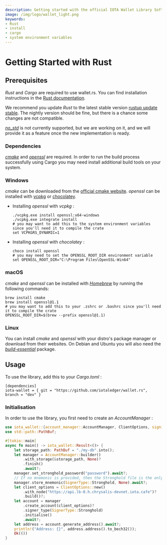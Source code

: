 ```yaml
---
description: Getting started with the official IOTA Wallet Library Software Rust library.
image: /img/logo/wallet_light.png
keywords:
- Rust
- install
- cargo
- system environment variables
---
```

# Getting Started with Rust

## Prerequisites

 _Rust_ and _Cargo_ are required to use wallet.rs. You can find installation instructions in the [Rust documentation](https://doc.rust-lang.org/cargo/getting-started/installation.html).

We recommend you update _Rust_ to the latest stable version [rustup update stable](https://github.com/rust-lang/rustup.rs#keeping-rust-up-to-date). The nightly version should be fine, but there is a chance some changes are not compatible.

 [_no_std_](https://docs.rust-embedded.org/book/intro/no-std.html) is not currently supported, but we are working on it, and we will provide it as a feature once the new implementation is ready.

### Dependencies

 [_cmake_](https://cmake.org/documentation/) and [_openssl_](https://www.openssl.org/docs/) are required. In order to run the build process successfully using Cargo you may need install additional build tools on your system. 

### Windows

 _cmake_ can be downloaded from the [official cmake website](https://cmake.org/download/).
 _openssl_ can be installed with [vcpkg](https://github.com/microsoft/vcpkg) or [chocolatey](https://chocolatey.org/).

- Installing _openssl_ with _vcpkg_ :

    ```
    ./vcpkg.exe install openssl:x64-windows
    ./vcpkg.exe integrate install
    # you may want to add this to the system environment variables since you'll need it to compile the crate
    set VCPKGRS_DYNAMIC=1
    ```

- Installing _openssl_ with _chocolatey_ :

    ```
    choco install openssl
    # you may need to set the OPENSSL_ROOT_DIR environment variable
    set OPENSSL_ROOT_DIR="C:\Program Files\OpenSSL-Win64"
    ```

### macOS

 _cmake_ and _openssl_ can be installed with [_Homebrew_](https://docs.brew.sh/) by running the following commands:

```
brew install cmake
brew install openssl@1.1
# you may want to add this to your .zshrc or .bashrc since you'll need it to compile the crate
OPENSSL_ROOT_DIR=$(brew --prefix openssl@1.1)
```

### Linux

You can install _cmake_ and _openssl_ with your distro's package manager or download from their websites. On Debian and Ubuntu you will also need the [_build-essential_](https://packages.debian.org/sid/build-essential) package.

## Usage

To use the library, add this to your _Cargo.toml_ :

```
[dependencies]
iota-wallet = { git = "https://github.com/iotaledger/wallet.rs", branch = "dev" }
```

### Initialisation

In order to use the library, you first need to create an _AccountManager_ :

```rust
use iota_wallet::{account_manager::AccountManager, ClientOptions, signing::SignerType};
use std::path::PathBuf;

#[tokio::main]
async fn main() -> iota_wallet::Result<()> {
    let storage_path: PathBuf = "./my-db".into();
    let manager = AccountManager::builder()
        .with_storage(&storage_path, None)?
        .finish()
        .await?;
    manager.set_stronghold_password("password").await?;
    // If no mnemonic is provided, then the Stronghold file is the only way for a backup
    manager.store_mnemonic(SignerType::Stronghold, None).await?;
    let client_options = ClientOptions::new()
        .with_node("https://api.lb-0.h.chrysalis-devnet.iota.cafe")?
        .build()?;
    let account = manager
        .create_account(client_options)?
        .signer_type(SignerType::Stronghold)
        .initialise()
        .await?;
    let address = account.generate_address().await?;
    println!("Address: {}", address.address().to_bech32());
    Ok(())
}
```
